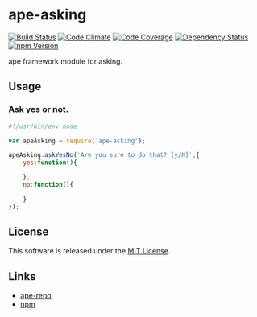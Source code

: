 ape-asking
==========

<!---
This file is generated by ape-tmpl. Do not update manually.
--->

<!-- Badge Start -->
<a name="badges"></a>

[![Build Status][bd_travis_shield_url]][bd_travis_url]
[![Code Climate][bd_codeclimate_shield_url]][bd_codeclimate_url]
[![Code Coverage][bd_codeclimate_coverage_shield_url]][bd_codeclimate_url]
[![Dependency Status][bd_gemnasium_shield_url]][bd_gemnasium_url]
[![npm Version][bd_npm_shield_url]][bd_npm_url]

[bd_repo_url]: https://github.com/ape-repo/ape-asking
[bd_travis_url]: http://travis-ci.org/ape-repo/ape-asking
[bd_travis_shield_url]: http://img.shields.io/travis/ape-repo/ape-asking.svg?style=flat
[bd_license_url]: https://github.com/ape-repo/ape-asking/blob/master/LICENSE
[bd_codeclimate_url]: http://codeclimate.com/github/ape-repo/ape-asking
[bd_codeclimate_shield_url]: http://img.shields.io/codeclimate/github/ape-repo/ape-asking.svg?style=flat
[bd_codeclimate_coverage_shield_url]: http://img.shields.io/codeclimate/coverage/github/ape-repo/ape-asking.svg?style=flat
[bd_gemnasium_url]: https://gemnasium.com/ape-repo/ape-asking
[bd_gemnasium_shield_url]: https://gemnasium.com/ape-repo/ape-asking.svg
[bd_npm_url]: http://www.npmjs.org/package/ape-asking
[bd_npm_shield_url]: http://img.shields.io/npm/v/ape-asking.svg?style=flat
[bd_bower_badge_url]: https://img.shields.io/bower/v/ape-asking.svg?style=flat

<!-- Badge End -->


<!-- Description Start -->
<a name="description"></a>

ape framework module for asking.

<!-- Description End -->




<!-- Sections Start -->
<a name="sections"></a>

<!-- Section from "doc/readme/02.Usage.md.hbs" Start -->

<a name="section-doc-readme-02-usage-md"></a>
Usage
----

### Ask yes or not.

```javascript
#!/usr/bin/env node

var apeAsking = require('ape-asking');

apeAsking.askYesNo('Are you sure to do that? [y/N]',{
    yes:function(){

    },
    no:function(){

    }
});
```

<!-- Section from "doc/readme/02.Usage.md.hbs" End -->


<!-- Sections Start -->


<!-- LICENSE Start -->
<a name="license"></a>

License
-------
This software is released under the [MIT License](https://github.com/ape-repo/ape-asking/blob/master/LICENSE).

<!-- LICENSE End -->


<!-- Links Start -->
<a name="links"></a>

Links
------

+ [ape-repo](https://github.com/ape-repo)
+ [npm](https://www.npmjs.com/)

<!-- Links End -->
